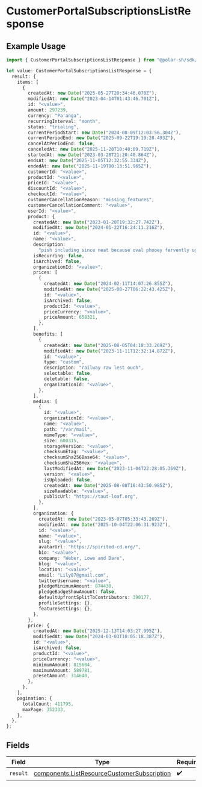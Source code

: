 # CustomerPortalSubscriptionsListResponse

## Example Usage

```typescript
import { CustomerPortalSubscriptionsListResponse } from "@polar-sh/sdk/models/operations";

let value: CustomerPortalSubscriptionsListResponse = {
  result: {
    items: [
      {
        createdAt: new Date("2025-05-27T20:34:46.070Z"),
        modifiedAt: new Date("2023-04-14T01:43:46.701Z"),
        id: "<value>",
        amount: 297239,
        currency: "Pa'anga",
        recurringInterval: "month",
        status: "trialing",
        currentPeriodStart: new Date("2024-08-09T12:03:56.304Z"),
        currentPeriodEnd: new Date("2025-09-22T19:19:28.493Z"),
        cancelAtPeriodEnd: false,
        canceledAt: new Date("2025-11-20T10:48:09.719Z"),
        startedAt: new Date("2023-03-28T21:20:40.864Z"),
        endsAt: new Date("2025-11-05T12:32:55.334Z"),
        endedAt: new Date("2025-11-19T00:13:51.965Z"),
        customerId: "<value>",
        productId: "<value>",
        priceId: "<value>",
        discountId: "<value>",
        checkoutId: "<value>",
        customerCancellationReason: "missing_features",
        customerCancellationComment: "<value>",
        userId: "<value>",
        product: {
          createdAt: new Date("2023-01-20T19:32:27.742Z"),
          modifiedAt: new Date("2024-01-22T16:24:11.216Z"),
          id: "<value>",
          name: "<value>",
          description:
            "pish including since neat because oval phooey fervently ugh",
          isRecurring: false,
          isArchived: false,
          organizationId: "<value>",
          prices: [
            {
              createdAt: new Date("2024-02-11T14:07:26.855Z"),
              modifiedAt: new Date("2025-08-27T06:22:43.425Z"),
              id: "<value>",
              isArchived: false,
              productId: "<value>",
              priceCurrency: "<value>",
              priceAmount: 658321,
            },
          ],
          benefits: [
            {
              createdAt: new Date("2025-08-05T04:18:33.269Z"),
              modifiedAt: new Date("2023-11-11T12:32:14.872Z"),
              id: "<value>",
              type: "custom",
              description: "railway raw lest ouch",
              selectable: false,
              deletable: false,
              organizationId: "<value>",
            },
          ],
          medias: [
            {
              id: "<value>",
              organizationId: "<value>",
              name: "<value>",
              path: "/var/mail",
              mimeType: "<value>",
              size: 600315,
              storageVersion: "<value>",
              checksumEtag: "<value>",
              checksumSha256Base64: "<value>",
              checksumSha256Hex: "<value>",
              lastModifiedAt: new Date("2023-11-04T22:28:05.369Z"),
              version: "<value>",
              isUploaded: false,
              createdAt: new Date("2025-08-08T16:43:50.985Z"),
              sizeReadable: "<value>",
              publicUrl: "https://taut-loaf.org",
            },
          ],
          organization: {
            createdAt: new Date("2023-05-07T05:33:43.269Z"),
            modifiedAt: new Date("2025-10-04T22:06:31.923Z"),
            id: "<value>",
            name: "<value>",
            slug: "<value>",
            avatarUrl: "https://spirited-cd.org/",
            bio: "<value>",
            company: "Weber, Lowe and Dare",
            blog: "<value>",
            location: "<value>",
            email: "Lily87@gmail.com",
            twitterUsername: "<value>",
            pledgeMinimumAmount: 874430,
            pledgeBadgeShowAmount: false,
            defaultUpfrontSplitToContributors: 390177,
            profileSettings: {},
            featureSettings: {},
          },
        },
        price: {
          createdAt: new Date("2025-12-13T14:03:27.995Z"),
          modifiedAt: new Date("2024-03-03T10:05:18.387Z"),
          id: "<value>",
          isArchived: false,
          productId: "<value>",
          priceCurrency: "<value>",
          minimumAmount: 815604,
          maximumAmount: 589781,
          presetAmount: 314640,
        },
      },
    ],
    pagination: {
      totalCount: 411795,
      maxPage: 352333,
    },
  },
};
```

## Fields

| Field                                                                                                      | Type                                                                                                       | Required                                                                                                   | Description                                                                                                |
| ---------------------------------------------------------------------------------------------------------- | ---------------------------------------------------------------------------------------------------------- | ---------------------------------------------------------------------------------------------------------- | ---------------------------------------------------------------------------------------------------------- |
| `result`                                                                                                   | [components.ListResourceCustomerSubscription](../../models/components/listresourcecustomersubscription.md) | :heavy_check_mark:                                                                                         | N/A                                                                                                        |